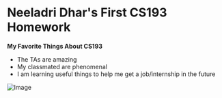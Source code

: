 # Neeladri Dhar's First CS193 Homework

**My Favorite Things About CS193**
- The TAs are amazing
- My classmated are phenomenal
- I am learning useful things to help me get a job/internship in the future

![Image](https://images-na.ssl-images-amazon.com/images/I/31HxuJJyPYL._SX258_BO1,204,203,200_.jpg)

